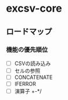 # excsv-core

## ロードマップ

### 機能の優先順位

- [ ] CSVの読み込み
- [ ] セルの参照
- [ ] CONCATENATE
- [ ] IFERROR
- [ ] 演算子 +-*/
